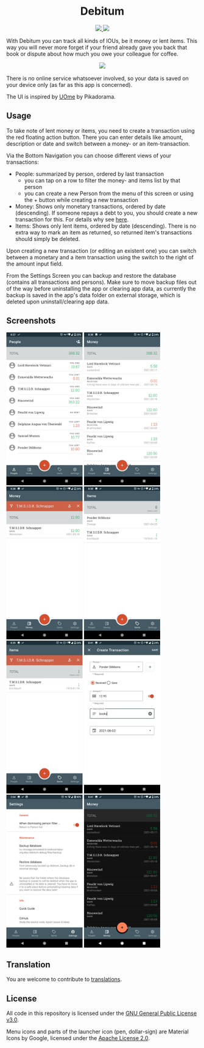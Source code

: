 <h1 align="center">Debitum</h1>
<p align="center">
  <a href="https://f-droid.org/de/packages/org.ebur.debitum/">
    <img src="https://img.shields.io/f-droid/v/org.ebur.debitum.svg" />
  </a>
  <a href="https://github.com/marmo/debitum/releases/latest">
    <img src="https://img.shields.io/github/release/marmo/debitum.svg?logo=github" />
  </a>
</p>

With Debitum you can track all kinds of IOUs, be it money or lent items. This way you will never 
more forget if your friend already gave you back that book or dispute about how much you owe your 
colleague for coffee.

<p align="center">
 <a href="https://f-droid.org/de/packages/org.ebur.debitum/">
  <img src="https://fdroid.gitlab.io/artwork/badge/get-it-on.png" height="75" />
 </a>
</p>

There is no online service whatsoever involved, so your data is saved on your 
device only (as far as this app is concerned).

The UI is inspired by [UOme](https://play.google.com/store/apps/details?id=cz.kns.uome) by Pikadorama.

## Usage
To take note of lent money or items, you need to create a transaction using the red floating action 
button. There you can enter details like amount, description or date and switch between a money- or 
an item-transaction.

Via the Bottom Navigation you can choose different views of your transactions:
* People: summarized by person, ordered by last transaction 
  * you can tap on a row to filter the money- and items list by that person
  * you can create a new Person from the menu of this screen or using the + button while creating a 
  new transaction
* Money: Shows only monetary transactions, ordered by date (descending). If someone repays a debt to you, you should create a new transaction for this. For details why see [here](https://github.com/Marmo/debitum/issues/3#issue-911261188).
* Items: Shows only lent items, ordered by date (descending). There is no extra way to mark an item 
as returned, so returned item's transactions should simply be deleted. 

Upon creating a new transaction (or editing an existent one) you can switch between a monetary and a
item transaction using the switch to the right of the amount input field.

From the Settings Screen you can backup and restore the database (contains all transactions and persons).
Make sure to move backup files out of the way before uninstalling the app or clearing app data, as currently
the backup is saved in the app's data folder on external storage, which is deleted upon 
uninstall/clearing app data.

## Screenshots
<img alt="People list" src="/fastlane/metadata/android/en-US/images/phoneScreenshots/en_light_people.png?raw=true" width="200"/> <img alt="Money" src="/fastlane/metadata/android/en-US/images/phoneScreenshots/en_light_money.png?raw=true" width="200"/>
<img alt="Money filtered" src="/fastlane/metadata/android/en-US/images/phoneScreenshots/en_light_money_filtered.png?raw=true" width="200"/> <img alt="Items" src="/fastlane/metadata/android/en-US/images/phoneScreenshots/en_light_items.png?raw=true" width="200"/> <img alt="Items filtered" src="/fastlane/metadata/android/en-US/images/phoneScreenshots/en_light_items_filtered.png?raw=true" width="200"/> <img alt="Create Transaction Dialog" src="/fastlane/metadata/android/en-US/images/phoneScreenshots/en_light_createTxn.png?raw=true" width="200"/> <img alt="Settings" src="/fastlane/metadata/android/en-US/images/phoneScreenshots/en_light_settings.png?raw=true" width="200"/>
<img alt="Dark mode" src="/fastlane/metadata/android/en-US/images/phoneScreenshots/en_night_money.png?raw=true" width="200"/>

## Translation
You are welcome to contribute to [translations](TRANSLATION.md).

## License
All code in this repository is licensed under the [GNU General Public License v3.0](LICENSE).

Menu icons and parts of the launcher icon (pen, dollar-sign) are Material Icons by Google, licensed 
under the [Apache License 2.0](https://www.apache.org/licenses/LICENSE-2.0.html).
